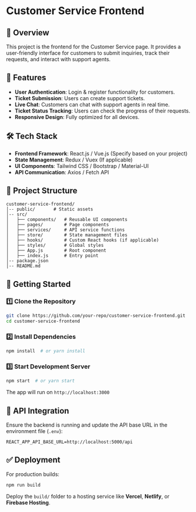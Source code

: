 # Customer Service Frontend

## 🚀 Overview
This project is the frontend for the Customer Service page. It provides a user-friendly interface for customers to submit inquiries, track their requests, and interact with support agents.

## 📌 Features
- **User Authentication**: Login & register functionality for customers.
- **Ticket Submission**: Users can create support tickets.
- **Live Chat**: Customers can chat with support agents in real time.
- **Ticket Status Tracking**: Users can check the progress of their requests.
- **Responsive Design**: Fully optimized for all devices.

## 🛠️ Tech Stack
- **Frontend Framework**: React.js / Vue.js (Specify based on your project)
- **State Management**: Redux / Vuex (If applicable)
- **UI Components**: Tailwind CSS / Bootstrap / Material-UI
- **API Communication**: Axios / Fetch API

## 📂 Project Structure
```
customer-service-frontend/
│-- public/       # Static assets
│-- src/
│   ├── components/   # Reusable UI components
│   ├── pages/        # Page components
│   ├── services/     # API service functions
│   ├── store/        # State management files
│   ├── hooks/        # Custom React hooks (if applicable)
│   ├── styles/       # Global styles
│   ├── App.js        # Root component
│   ├── index.js      # Entry point
│-- package.json
│-- README.md
```

## 🚀 Getting Started
### 1️⃣ Clone the Repository
```sh
git clone https://github.com/your-repo/customer-service-frontend.git
cd customer-service-frontend
```

### 2️⃣ Install Dependencies
```sh
npm install  # or yarn install
```

### 3️⃣ Start Development Server
```sh
npm start  # or yarn start
```

The app will run on `http://localhost:3000`

## 🔗 API Integration
Ensure the backend is running and update the API base URL in the environment file (`.env`):
```env
REACT_APP_API_BASE_URL=http://localhost:5000/api
```

## ✅ Deployment
For production builds:
```sh
npm run build
```
Deploy the `build/` folder to a hosting service like **Vercel**, **Netlify**, or **Firebase Hosting**.




